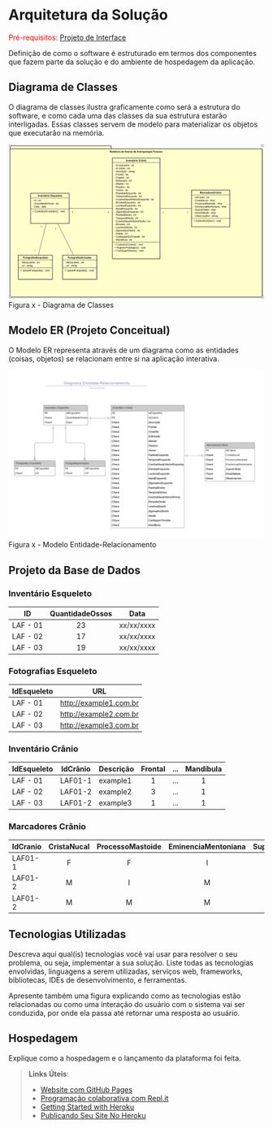 # Arquitetura da Solução

<span style="color:red">Pré-requisitos: <a href="3-Projeto de Interface.md"> Projeto de Interface</a></span>

Definição de como o software é estruturado em termos dos componentes que fazem parte da solução e do ambiente de hospedagem da aplicação.

## Diagrama de Classes

O diagrama de classes ilustra graficamente como será a estrutura do software, e como cada uma das classes da sua estrutura estarão interligadas. Essas classes servem de modelo para materializar os objetos que executarão na memória.

<img src="https://github.com/ICEI-PUC-Minas-PMV-ADS/pmv-ads-2023-2-e2-proj-int-t6-forensic-bones/blob/main/docs/img/Diagrama%20de%20Classes%20Atualizado.PNG">
Figura x - Diagrama de Classes


## Modelo ER (Projeto Conceitual)

O Modelo ER representa através de um diagrama como as entidades (coisas, objetos) se relacionam entre si na aplicação interativa.

<img src="https://github.com/ICEI-PUC-Minas-PMV-ADS/pmv-ads-2023-2-e2-proj-int-t6-forensic-bones/blob/main/docs/img/DER.png">
Figura x - Modelo Entidade-Relacionamento

## Projeto da Base de Dados

### Inventário Esqueleto 
|ID    | QuantidadeOssos  | Data |
|------|:---:|------------|
|LAF - 01| 23 | xx/xx/xxxx | 
|LAF - 02| 17 | xx/xx/xxxx |
|LAF - 03| 19 | xx/xx/xxxx |

### Fotografias Esqueleto
|IdEsqueleto | URL | 
|------|------------|
|LAF - 01 | http://example1.com.br |
|LAF - 02 | http://example2.com.br |
|LAF - 03 | http://example3.com.br |

### Inventário Crânio
|IdEsqueleto| IdCrânio | Descrição | Frontal | ... | Mandíbula |
|------|----------|---|:---:|---|:---:|
|LAF - 01| LAF01-1 | example1 | 1 | ... | 1 |
|LAF - 02| LAF01-2 | example2 | 3 | ... | 1 |
|LAF - 03| LAF01-2 | example3 | 1 | ... | 1 |

### Marcadores Crânio
|IdCranio| CristaNucal | ProcessoMastoide | EminenciaMentoniana | SupraOrbital | AreaGlabela | Observacoes |
|------|:---:|:---:|:---:|:---:|:---:|:-----:|
|LAF01-1| F | F | I | M | F | example1 |
|LAF01-2| M | I | M | M | F | example2 |
|LAF01-2| M | M | M | M | M | example3 |


## Tecnologias Utilizadas

Descreva aqui qual(is) tecnologias você vai usar para resolver o seu problema, ou seja, implementar a sua solução. Liste todas as tecnologias envolvidas, linguagens a serem utilizadas, serviços web, frameworks, bibliotecas, IDEs de desenvolvimento, e ferramentas.

Apresente também uma figura explicando como as tecnologias estão relacionadas ou como uma interação do usuário com o sistema vai ser conduzida, por onde ela passa até retornar uma resposta ao usuário.

## Hospedagem

Explique como a hospedagem e o lançamento da plataforma foi feita.

> **Links Úteis**:
>
> - [Website com GitHub Pages](https://pages.github.com/)
> - [Programação colaborativa com Repl.it](https://repl.it/)
> - [Getting Started with Heroku](https://devcenter.heroku.com/start)
> - [Publicando Seu Site No Heroku](http://pythonclub.com.br/publicando-seu-hello-world-no-heroku.html)
